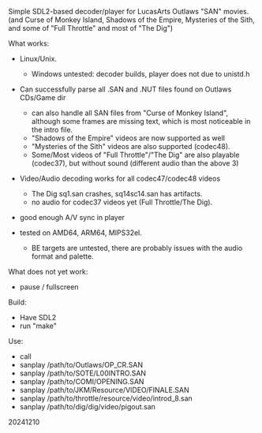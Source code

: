 Simple SDL2-based decoder/player for LucasArts Outlaws "SAN" movies.
(and Curse of Monkey Island, Shadows of the Empire, Mysteries of the Sith,
 and some of "Full Throttle" and most of "The Dig")

What works:
- Linux/Unix.
  - Windows untested: decoder builds, player does not due to unistd.h

- Can successfully parse all .SAN and .NUT files found on Outlaws CDs/Game dir
  - can also handle all SAN files from "Curse of Monkey Island", although some frames are missing text, which is most noticeable in the intro file.
  - "Shadows of the Empire" videos are now supported as well
  - "Mysteries of the Sith" videos are also supported (codec48).
  - Some/Most videos of "Full Throttle"/"The Dig" are also playable (codec37), but without sound (different audio than the above 3)
- Video/Audio decoding works for all codec47/codec48 videos
  - The Dig sq1.san crashes, sq14sc14.san has artifacts.
  - no audio for codec37 videos yet (Full Throttle/The Dig).
- good enough A/V sync in player
- tested on AMD64, ARM64, MIPS32el.
  - BE targets are untested, there are probably issues with the audio format and palette.

What does not yet work:
- pause / fullscreen

Build:
- Have SDL2
- run "make"

Use:
- call
 - sanplay /path/to/Outlaws/OP_CR.SAN
 - sanplay /path/to/SOTE/L00INTRO.SAN
 - sanplay /path/to/COMI/OPENING.SAN
 - sanplay /path/to/JKM/Resource/VIDEO/FINALE.SAN
 - sanplay /path/to/throttle/resource/video/introd_8.san
 - sanplay /path/to/dig/dig/video/pigout.san

20241210
